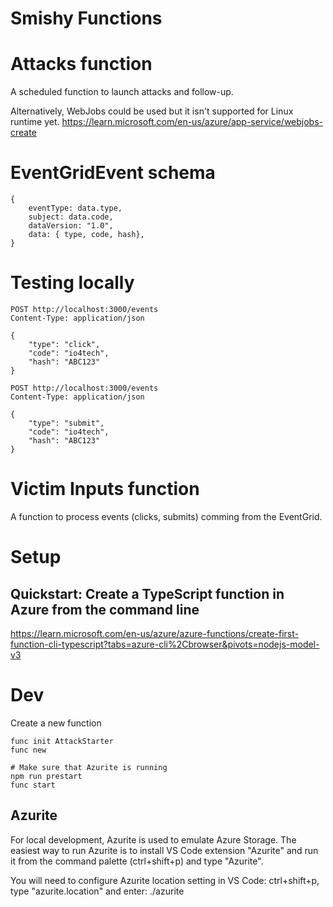 # Smishy Functions

# Attacks function
A scheduled function to launch attacks and follow-up.

Alternatively, WebJobs could be used but it isn't supported for Linux runtime yet.
https://learn.microsoft.com/en-us/azure/app-service/webjobs-create


# EventGridEvent schema
```
{
    eventType: data.type,
    subject: data.code,
    dataVersion: "1.0",
    data: { type, code, hash},
}
```

# Testing locally
```
POST http://localhost:3000/events
Content-Type: application/json

{
    "type": "click",
    "code": "io4tech",
    "hash": "ABC123"
}

POST http://localhost:3000/events
Content-Type: application/json

{
    "type": "submit",
    "code": "io4tech",
    "hash": "ABC123"
}
```



# Victim Inputs function
A function to process events (clicks, submits) comming from the EventGrid.

# Setup
## Quickstart: Create a TypeScript function in Azure from the command line
https://learn.microsoft.com/en-us/azure/azure-functions/create-first-function-cli-typescript?tabs=azure-cli%2Cbrowser&pivots=nodejs-model-v3

# Dev
Create a new function
```
func init AttackStarter
func new

# Make sure that Azurite is running
npm run prestart 
func start
```

## Azurite
For local development, Azurite is used to emulate Azure Storage. The easiest way to run Azurite is to install VS Code extension "Azurite" and run it from the command palette (ctrl+shift+p) and type "Azurite".

You will need to configure Azurite location setting in VS Code: ctrl+shift+p, type "azurite.location" and enter: ./azurite
